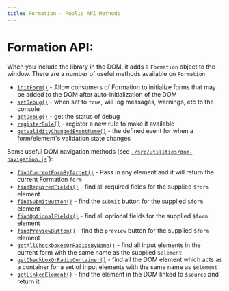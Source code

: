 ```yaml
---
title: Formation - Public API Methods
---
```


# Formation API:

When you include the library in the DOM, it adds a `Formation` object to the window. There are a number of useful
 methods available on `Formation`:

- [`initForm()`](https://github.com/ozzyogkush/formation/blob/master/src/formation-stamp.js#L111) - Allow consumers of Formation to initialize forms that may be added to the DOM after auto-initialization of the DOM
- [`setDebug()`](https://github.com/ozzyogkush/formation/blob/master/src/formation-stamp.js#L251) - when set to `true`, will log messages, warnings, etc to the console
- [`getDebug()`](https://github.com/ozzyogkush/formation/blob/master/src/formation-stamp.js#L236) - get the status of debug
- [`registerRule()`](https://github.com/ozzyogkush/formation/blob/master/src/formation-stamp.js#L190) - register a new rule to make it available
- [`getValidityChangedEventName()`](https://github.com/ozzyogkush/formation/blob/master/src/event-handlers/event-definitions-stamp.js#L336) - the defined event for when a form/element's validation state changes

Some useful DOM navigation methods (see [`./src/utilities/dom-navigation.js`](https://github.com/ozzyogkush/formation/blob/master/src/utilities/dom-navigation.js)`):

- [`findCurrentFormByTarget()`](https://github.com/ozzyogkush/formation/blob/master/src/utilities/dom-navigation.js#L158) - Pass in any element and it will return the current Formation `form` 
- [`findRequiredFields()`](https://github.com/ozzyogkush/formation/blob/master/src/utilities/dom-navigation.js#L208) - find all required fields for the supplied `$form` element
- [`findSubmitButton()`](https://github.com/ozzyogkush/formation/blob/master/src/utilities/dom-navigation.js#L238) - find the `submit` button for the supplied `$form` element
- [`findOptionalFields()`](https://github.com/ozzyogkush/formation/blob/master/src/utilities/dom-navigation.js#L223) - find all optional fields for the supplied `$form` element
- [`findPreviewButton()`](https://github.com/ozzyogkush/formation/blob/master/src/utilities/dom-navigation.js#L253) - find the `preview` button for the supplied `$form` element
- [`getAllCheckboxesOrRadiosByName()`](https://github.com/ozzyogkush/formation/blob/master/src/utilities/dom-navigation.js#L306) - find all input elements in the current form with the same name as the supplied `$element`
- [`getCheckboxOrRadioContainer()`](https://github.com/ozzyogkush/formation/blob/master/src/utilities/dom-navigation.js#L289) - find all the DOM element which acts as a container for a set of input elements with the same name as `$element`
- [`getLinkedElement()`](https://github.com/ozzyogkush/formation/blob/master/src/utilities/dom-navigation.js#L343) - find the element in the DOM linked to `$source` and return it
